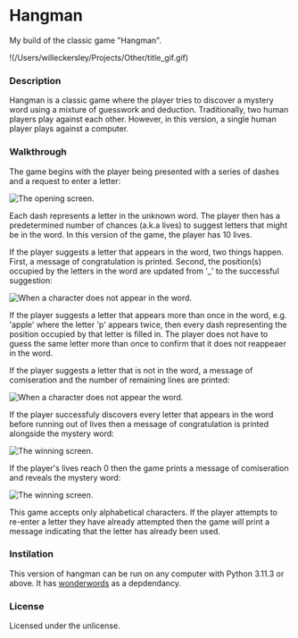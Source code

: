 # Hangman
My build of the classic game "Hangman".

!(/Users/willeckersley/Projects/Other/title_gif.gif)

### Description
Hangman is a classic game where the player tries to discover a mystery word using a mixture of guesswork and deduction. Traditionally, two human players play against each other. However, in this version, a single human player plays against a computer. 

### Walkthrough

The game begins with the player being presented with a series of dashes and a request to enter a letter:

![The opening screen.](/Users/willeckersley/Projects/Other/start_of_the_game.png)

Each dash represents a letter in the unknown word. The player then has a predetermined number of chances (a.k.a lives) to suggest letters that might be in the word. In this version of the game, the player has 10 lives. 

If the player suggests a letter that appears in the word, two things happen. First, a message of congratulation is printed. Second, the position(s) occupied by the letters in the word are updated from '_' to the successful suggestion:

![When a character does not appear in the word.](/Users/willeckersley/Projects/Other/successful_entry.png)

If the player suggests a letter that appears more than once in the word, e.g. 'apple' where the letter 'p' appears twice, then every dash representing the position occupied by that letter is filled in. The player does not have to guess the same letter more than once to confirm that it does not reappeaer in the word.   

If the player suggests a letter that is not in the word, a message of comiseration and the number of remaining lines are printed:

![When a character does not appear the word.](/Users/willeckersley/Projects/Other/unsuccessful_entry.png)

If the player successfuly discovers every letter that appears in the word before running out of lives then a message of congratulation is printed alongside the mystery word:

![The winning screen.](/Users/willeckersley/Projects/Other/game_won.png)

If the player's lives reach 0 then the game prints a message of comiseration and reveals the mystery word:

![The winning screen.](/Users/willeckersley/Projects/Other/game_lost.png)

This game accepts only alphabetical characters. If the player attempts to re-enter a letter they have already attempted then the game will print a message indicating that the letter has already been used.

### Instilation

This version of hangman can be run on any computer with Python 3.11.3 or above. It has [wonderwords](https://github.com/mrmaxguns/wonderwordsmodule) as a depdendancy. 

### License

Licensed under the unlicense. 